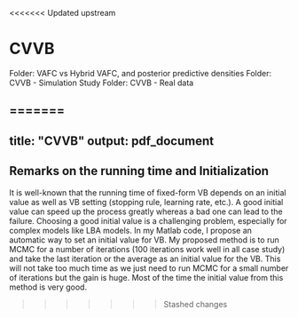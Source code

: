 <<<<<<< Updated upstream
# CVVB
Folder: VAFC vs Hybrid VAFC, and posterior predictive densities
Folder: CVVB - Simulation Study
Folder: CVVB - Real data

=======
---
title: "CVVB"
output: pdf_document
---


## Remarks on the running time and Initialization

It is well-known that the running time of fixed-form VB depends on an initial value as well as VB setting (stopping rule, learning rate, etc.). A good initial value can speed up the process greatly whereas a bad one can lead to the failure. Choosing a good initial value is a challenging problem, especially for complex models like LBA models.
In my Matlab code, I propose an automatic way to set an initial value for VB. My proposed method is to run MCMC for a number of iterations (100 iterations work well in all case study) and take the last iteration or the average as an initial value for the VB. This will not take too much time as we just need to run MCMC for a small number of iterations but the gain is huge. Most of the time the initial value from this method is very good.
>>>>>>> Stashed changes
